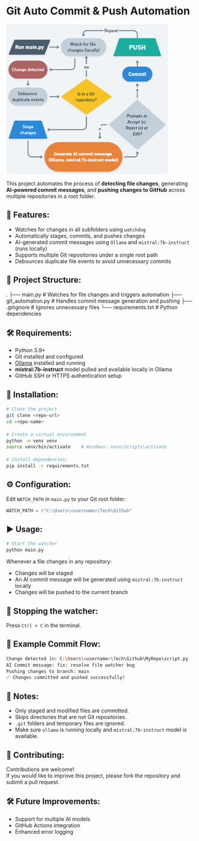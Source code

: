 # Git Auto Commit & Push Automation
<img height="400" alt="Automation-flow-chart" src="Automation-flow-chart.png">

This project automates the process of **detecting file changes**, generating **AI-powered commit messages**, and **pushing changes to GitHub** across multiple repositories in a root folder.

## 🚀 Features:
- Watches for changes in all subfolders using `watchdog`
- Automatically stages, commits, and pushes changes
- AI-generated commit messages using `Ollama` and `mistral:7b-instruct` (runs locally)
- Supports multiple Git repositories under a single root path
- Debounces duplicate file events to avoid unnecessary commits

## 📂 Project Structure:
.
├── main.py             # Watches for file changes and triggers automation
├── git_automation.py   # Handles commit message generation and pushing
├── .gitignore          # Ignores unnecessary files
└── requirements.txt    # Python dependencies

## 🛠 Requirements:
- Python 3.9+
- Git installed and configured
- [Ollama](https://ollama.ai) installed and running
- **mistral:7b-instruct** model pulled and available locally in Ollama
- GitHub SSH or HTTPS authentication setup

## 🔧 Installation:
```bash
# Clone the project
git clone <repo-url>
cd <repo-name>

# Create a virtual environment
python -m venv venv
source venv/bin/activate    # Windows: venv\Scripts\activate

# Install dependencies:
pip install -r requirements.txt
```

## ⚙️ Configuration:
Edit `WATCH_PATH` in `main.py` to your Git root folder:
```python
WATCH_PATH = r"C:\Users\<username>\Tech\Github"
```

## ▶️ Usage:
```bash
# Start the watcher
python main.py
```

Whenever a file changes in any repository:
- Changes will be staged
- An AI commit message will be generated using `mistral:7b-instruct` locally
- Changes will be pushed to the current branch

## 🛑 Stopping the watcher:
Press `Ctrl + C` in the terminal.

## 📝 Example Commit Flow:
```bash
Change detected in: C:\Users\<username>\Tech\Github\MyRepo\script.py
AI Commit message: fix: resolve file watcher bug
Pushing changes to branch: main
✅ Changes committed and pushed successfully!
```

## 📌 Notes:
- Only staged and modified files are committed.
- Skips directories that are not Git repositories.
- `.git` folders and temporary files are ignored.
- Make sure `ollama` is running locally and `mistral:7b-instruct` model is available.

## 🤝 Contributing:
Contributions are welcome!  
If you would like to improve this project, please fork the repository and submit a pull request.

## 🛠 Future Improvements:
- Support for multiple AI models
- GitHub Actions integration
- Enhanced error logging
